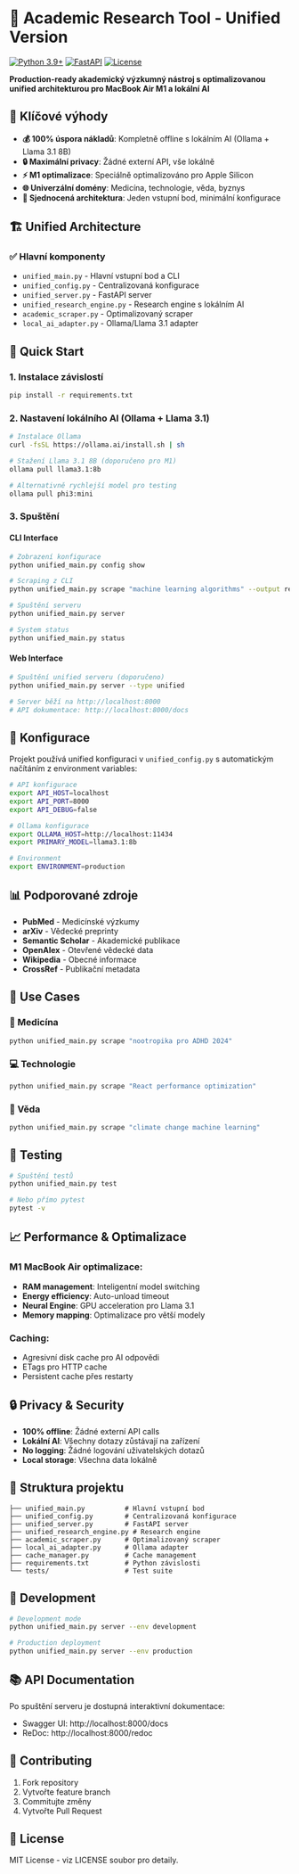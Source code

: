 # 🔬 Academic Research Tool - Unified Version

[![Python 3.9+](https://img.shields.io/badge/python-3.9+-blue.svg)](https://python.org/downloads/)
[![FastAPI](https://img.shields.io/badge/FastAPI-0.110+-green.svg)](https://fastapi.tiangolo.com/)
[![License](https://img.shields.io/badge/license-MIT-blue.svg)](LICENSE)

**Production-ready akademický výzkumný nástroj s optimalizovanou unified architekturou pro MacBook Air M1 a lokální AI**

## 🎯 Klíčové výhody

- **💰 100% úspora nákladů**: Kompletně offline s lokálním AI (Ollama + Llama 3.1 8B)
- **🔒 Maximální privacy**: Žádné externí API, vše lokálně
- **⚡ M1 optimalizace**: Speciálně optimalizováno pro Apple Silicon
- **🌐 Univerzální domény**: Medicína, technologie, věda, byznys
- **🚀 Sjednocená architektura**: Jeden vstupní bod, minimální konfigurace

## 🏗️ Unified Architecture

### ✅ Hlavní komponenty
- `unified_main.py` - Hlavní vstupní bod a CLI
- `unified_config.py` - Centralizovaná konfigurace
- `unified_server.py` - FastAPI server
- `unified_research_engine.py` - Research engine s lokálním AI
- `academic_scraper.py` - Optimalizovaný scraper
- `local_ai_adapter.py` - Ollama/Llama 3.1 adapter

## 🚀 Quick Start

### 1. Instalace závislostí
```bash
pip install -r requirements.txt
```

### 2. Nastavení lokálního AI (Ollama + Llama 3.1)
```bash
# Instalace Ollama
curl -fsSL https://ollama.ai/install.sh | sh

# Stažení Llama 3.1 8B (doporučeno pro M1)
ollama pull llama3.1:8b

# Alternativně rychlejší model pro testing
ollama pull phi3:mini
```

### 3. Spuštění

#### CLI Interface
```bash
# Zobrazení konfigurace
python unified_main.py config show

# Scraping z CLI
python unified_main.py scrape "machine learning algorithms" --output results.json

# Spuštění serveru
python unified_main.py server

# System status
python unified_main.py status
```

#### Web Interface
```bash
# Spuštění unified serveru (doporučeno)
python unified_main.py server --type unified

# Server běží na http://localhost:8000
# API dokumentace: http://localhost:8000/docs
```

## 🔧 Konfigurace

Projekt používá unified konfiguraci v `unified_config.py` s automatickým načítáním z environment variables:

```bash
# API konfigurace
export API_HOST=localhost
export API_PORT=8000
export API_DEBUG=false

# Ollama konfigurace
export OLLAMA_HOST=http://localhost:11434
export PRIMARY_MODEL=llama3.1:8b

# Environment
export ENVIRONMENT=production
```

## 📊 Podporované zdroje

- **PubMed** - Medicínské výzkumy
- **arXiv** - Vědecké preprinty
- **Semantic Scholar** - Akademické publikace
- **OpenAlex** - Otevřené vědecké data
- **Wikipedia** - Obecné informace
- **CrossRef** - Publikační metadata

## 🎯 Use Cases

### 🏥 Medicína
```bash
python unified_main.py scrape "nootropika pro ADHD 2024"
```

### 💻 Technologie
```bash
python unified_main.py scrape "React performance optimization"
```

### 🔬 Věda
```bash
python unified_main.py scrape "climate change machine learning"
```

## 🧪 Testing

```bash
# Spuštění testů
python unified_main.py test

# Nebo přímo pytest
pytest -v
```

## 📈 Performance & Optimalizace

### M1 MacBook Air optimalizace:
- **RAM management**: Inteligentní model switching
- **Energy efficiency**: Auto-unload timeout
- **Neural Engine**: GPU acceleration pro Llama 3.1
- **Memory mapping**: Optimalizace pro větší modely

### Caching:
- Agresivní disk cache pro AI odpovědi
- ETags pro HTTP cache
- Persistent cache přes restarty

## 🔒 Privacy & Security

- **100% offline**: Žádné externí API calls
- **Lokální AI**: Všechny dotazy zůstávají na zařízení
- **No logging**: Žádné logování uživatelských dotazů
- **Local storage**: Všechna data lokálně

## 📁 Struktura projektu

```
├── unified_main.py          # Hlavní vstupní bod
├── unified_config.py        # Centralizovaná konfigurace
├── unified_server.py        # FastAPI server
├── unified_research_engine.py # Research engine
├── academic_scraper.py      # Optimalizovaný scraper
├── local_ai_adapter.py      # Ollama adapter
├── cache_manager.py         # Cache management
├── requirements.txt         # Python závislosti
└── tests/                   # Test suite
```

## 🚀 Development

```bash
# Development mode
python unified_main.py server --env development

# Production deployment
python unified_main.py server --env production
```

## 📚 API Documentation

Po spuštění serveru je dostupná interaktivní dokumentace:
- Swagger UI: http://localhost:8000/docs
- ReDoc: http://localhost:8000/redoc

## 🤝 Contributing

1. Fork repository
2. Vytvořte feature branch
3. Commitujte změny
4. Vytvořte Pull Request

## 📄 License

MIT License - viz LICENSE soubor pro detaily.
